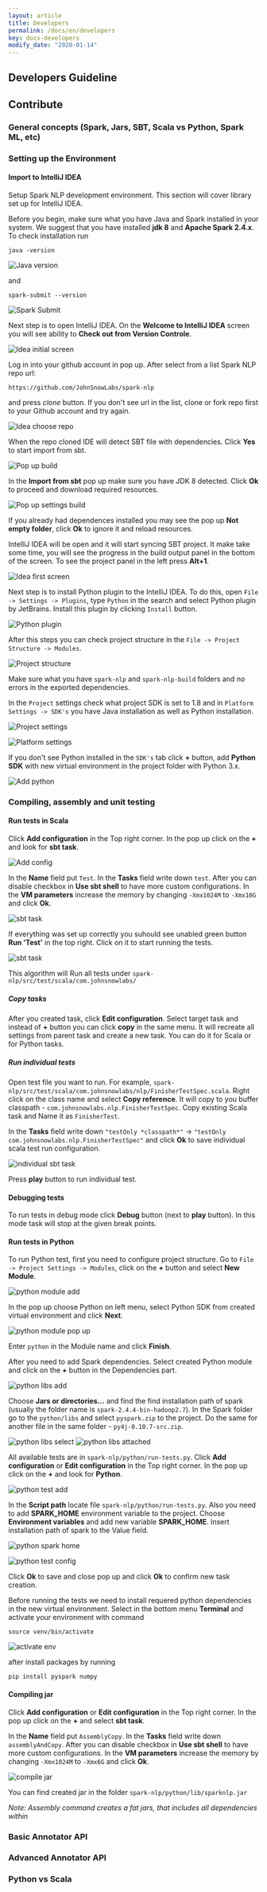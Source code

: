 ```yaml
---
layout: article
title: Developers
permalink: /docs/en/developers
key: docs-developers
modify_date: "2020-01-14"
---
```


## Developers Guideline

## Contribute

### General concepts (Spark, Jars, SBT, Scala vs Python, Spark ML, etc)

### Setting up the Environment

#### Import to IntelliJ IDEA

Setup Spark NLP development environment. This section will cover library set up for IntelliJ IDEA. 

Before you begin, make sure what you have Java and Spark installed in your system. We suggest that you have installed **jdk 8** and **Apache Spark 2.4.x**. To check installation run 
```
java -version
```

![Java version](../assets/images/java_version.png)

and

```
spark-submit --version
```

![Spark Submit](../assets/images/spark_submit.png)

Next step is to open IntelliJ IDEA. On the **Welcome to IntelliJ IDEA** screen you will see ability to **Check out from Version Controle**.

![Idea initial screen](../assets/images/idea_init.png)

Log in into your github account in pop up. After select from a list Spark NLP repo url:

```
https://github.com/JohnSnowLabs/spark-nlp
```

and press *clone* button. If you don't see url in the list, clone or fork repo first to your Github account and try again.

![Idea choose repo](../assets/images/idea_choose_repo.png)

When the repo cloned IDE will detect SBT file with dependencies. Click **Yes** to start import from sbt. 

![Pop up build](../assets/images/pop_up_build.png)

In the **Import from sbt** pop up make sure you have JDK 8 detected. Click **Ok** to proceed and download required resources. 

![Pop up settings build](../assets/images/settings_build.png)

If you already had dependences installed you may see the pop up **Not empty folder**, click **Ok** to ignore it and reload resources.

IntelliJ IDEA will be open and it will start syncing SBT project. It make take some time, you will see the progress in the build output panel in the bottom of the screen. To see the project panel in the left press **Alt+1**. 

![Idea first screen](../assets/images/idea_first_screen.png)

Next step is to install Python plugin to the IntelliJ IDEA. To do this, open `File -> Settings -> Plugins`, type `Python` in the search and select Python plugin by JetBrains. Install this plugin by clicking `Install` button.

![Python plugin](../assets/images/python_plugin.png)

After this steps you can check project structure in the `File -> Project Structure -> Modules`. 

![Project structure](../assets/images/project_structure.png)

Make sure what you have `spark-nlp` and `spark-nlp-build` folders and no errors in the exported dependencies. 

In the `Project` settings check what project SDK is set to 1.8 and in `Platform Settings -> SDK's` you have Java installation as well as Python installation.

![Project settings](../assets/images/project_settings.png)

![Platform settings](../assets/images/platform_settings.png)

If you don't see Python installed in the `SDK's` tab click **+** button, add **Python SDK** with new virtual environment in the project folder with Python 3.x.

![Add python](../assets/images/add_python.png)

### Compiling, assembly and unit testing

#### Run tests in Scala

Click **Add configuration** in the Top right corner. In the pop up click on the **+** and look for **sbt task**. 

![Add config](../assets/images/add_config.png)

In the **Name** field put `Test`. In the **Tasks** field write down `test`. After you can disable checkbox in **Use sbt shell** to have more custom configurations.  In the **VM parameters** increase the memory by changing `-Xmx1024M` to `-Xmx10G` and click **Ok**.

![sbt task](../assets/images/sbt_task.png)

If everything was set up correctly you suhould see unabled green button **Run 'Test'** in the top right. Click on it to start running the tests.

![sbt task](../assets/images/sbt_task_run.png)

This algorithm will Run all tests under ``spark-nlp/src/test/scala/com.johnsnowlabs/``

##### Copy tasks

After you created task, click **Edit configuration**. Select target task and instead of **+** button you can click **copy** in the same menu. It will recreate all settings from parent task and create a new task. You can do it for Scala or for Python tasks.

##### Run individual tests

Open test file you want to run. For example, ``spark-nlp/src/test/scala/com.johnsnowlabs/nlp/FinisherTestSpec.scala``. Right click on the class name and select **Copy reference**. It will copy to you buffer classpath - ``com.johnsnowlabs.nlp.FinisherTestSpec``. Copy existing Scala task and Name it as ``FinisherTest``.

In the **Tasks** field write down `"testOnly *classpath*"` -> `"testOnly com.johnsnowlabs.nlp.FinisherTestSpec"` and click **Ok** to save individual scala test run configuration.

![individual sbt task](../assets/images/individual_test.png)

Press **play** button to run individual test.

#### Debugging tests

To run tests in debug mode click **Debug** button (next to **play** button). In this mode task will stop at the given break points.

#### Run tests in Python

To run Python test, first you need to configure project structure. Go to `File -> Project Settings -> Modules`, click on the **+** button and select **New Module**. 

![python module add](../assets/images/python_module_add.png)

In the pop up choose Python on left menu, select Python SDK from created virtual environment and click **Next**. 

![python module pop up](../assets/images/python_module_pop_up.png)

Enter `python` in the Module name and click **Finish**.

After you need to add Spark dependencies. Select created Python module and click on the **+** button in the Dependencies part. 

![python libs add](../assets/images/python_libs_add.png)

Choose **Jars or directories...** and find the find installation path of spark (usually the folder name is ``spark-2.4.4-bin-hadoop2.7``). In the Spark folder go to the ``python/libs`` and select ``pyspark.zip`` to the project. Do the same for another file in the same folder - ``py4j-0.10.7-src.zip``.

![python libs select](../assets/images/python_libs_select.png)
![python libs attached](../assets/images/python_libs_attached.png)

All available tests are in ``spark-nlp/python/run-tests.py``. Click **Add configuration** or **Edit configuration** in the Top right corner. In the pop up click on the **+** and look for **Python**.

![python test add](../assets/images/python_test_add.png)
 
In the **Script path** locate file ``spark-nlp/python/run-tests.py``. Also you need to add **SPARK_HOME** environment variable to the project. Choose **Environment variables** and add new variable **SPARK_HOME**. Insert installation path of spark to the Value field. 

![python spark home](../assets/images/python_spark_home.png)

![python test config](../assets/images/python_test_config.png)

Click **Ok** to save and close pop up and click **Ok** to confirm new task creation.

Before running the tests we need to install requered python dependencies in the new virtual environment. Select in the bottom menu **Terminal** and activate your environment with command

```
source venv/bin/activate
```

![activate env](../assets/images/activate_env.png)

after install packages by running

```
pip install pyspark numpy
```

#### Compiling jar

Click **Add configuration** or **Edit configuration** in the Top right corner. In the pop up click on the **+** and select **sbt task**. 

In the **Name** field put `AssemblyCopy`. In the **Tasks** field write down `assemblyAndCopy`. After you can disable checkbox in **Use sbt shell** to have more custom configurations.  In the **VM parameters** increase the memory by changing `-Xmx1024M` to `-Xmx6G` and click **Ok**.

![compile jar](../assets/images/compile_jar.png)

You can find created jar in the folder ``spark-nlp/python/lib/sparknlp.jar``

*Note: Assembly command creates a fat jars, that includes all dependencies within* 

### Basic Annotator API

### Advanced Annotator API

### Python vs Scala